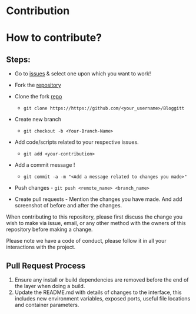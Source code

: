 # Contribution

# How to contribute?

## Steps:
  

  -  Go to [issues](https://github.com/diyajaiswal11/Bloggitt/issues) & select one upon which you want to work!
  
  -  Fork the [repository](https://github.com/diyajaiswal11/Bloggitt.git)
  
  -  Clone the fork [repo](https://github.com/<your_username>/Bloggitt)
     - `git clone https://https://github.com/<your_username>/Bloggitt`
    
  -  Create new branch
     - `git checkout -b <Your-Branch-Name>`
  
  -  Add code/scripts related to your respective issues.
     - `git add <your-contribution>`
 
  -  Add a commit message !
     - `git commit -a -m "<Add a message related to changes you made>"`

  -  Push changes
    - `git push <remote_name> <branch_name>`

 
  -  Create pull requests
    - Mention the changes you have made. And add screenshot of before and after the changes.


When contributing to this repository, please first discuss the change you wish to make via issue,
email, or any other method with the owners of this repository before making a change. 

Please note we have a code of conduct, please follow it in all your interactions with the project.

## Pull Request Process

1. Ensure any install or build dependencies are removed before the end of the layer when doing a 
   build.
2. Update the README.md with details of changes to the interface, this includes new environment 
   variables, exposed ports, useful file locations and container parameters.



